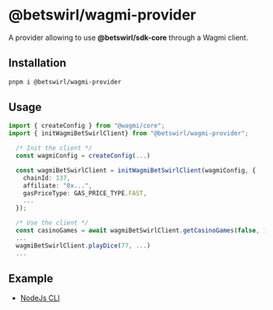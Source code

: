 # @betswirl/wagmi-provider

A provider allowing to use **@betswirl/sdk-core** through a Wagmi client.

## Installation

```bash
pnpm i @betswirl/wagmi-provider
```

## Usage
```typescript
import { createConfig } from "@wagmi/core";
import { initWagmiBetSwirlClient} from "@betswirl/wagmi-provider";

  /* Init the client */
  const wagmiConfig = createConfig(...)

  const wagmiBetSwirlClient = initWagmiBetSwirlClient(wagmiConfig, {
    chainId: 137,
    affiliate: "0x...",
    gasPriceType: GAS_PRICE_TYPE.FAST,
    ...
  });

  /* Use the client */
  const casinoGames = await wagmiBetSwirlClient.getCasinoGames(false, 137);
  ...
  wagmiBetSwirlClient.playDice(77, ...)
  ...

```

## Example

- [NodeJs CLI](https://github.com/BetSwirl/node-core-demo)